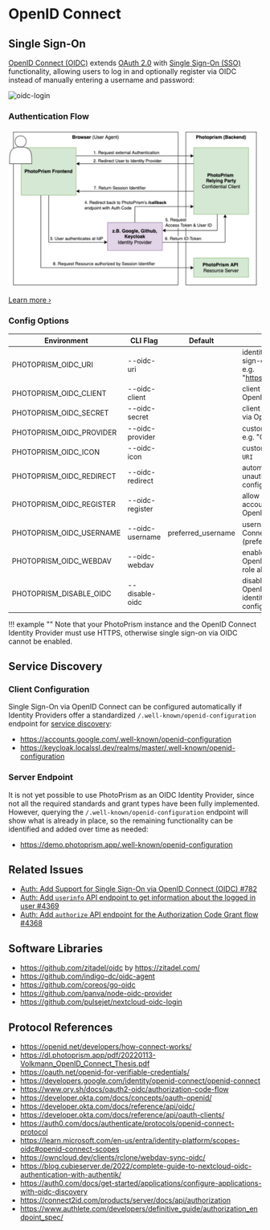# OpenID Connect

## Single Sign-On

[OpenID Connect (OIDC)](https://openid.net/developers/how-connect-works/) extends [OAuth 2.0](oauth2.md) with [Single Sign-On (SSO)](https://developer.okta.com/docs/reference/api/oidc/#userinfo) functionality, allowing users to log in and optionally register via OIDC instead of manually entering a username and password:

![oidc-login](https://github.com/photoprism/photoprism/assets/301686/58e89668-2404-4973-8f6a-e228be389e6c)

### Authentication Flow

![oidc-sso-flow](img/oidc-sso-flow.jpg)

[Learn more ›](https://dl.photoprism.app/pdf/20220113-Volkmann_OpenID_Connect_Thesis.pdf)

### Config Options

| Environment              | CLI Flag        | Default            | Description                                                                                        |
|--------------------------|-----------------|--------------------|----------------------------------------------------------------------------------------------------|
| PHOTOPRISM_OIDC_URI      | --oidc-uri      |                    | identity provider `URI` for single sign-on via OpenID Connect, e.g. "https://accounts.google.com/" |
| PHOTOPRISM_OIDC_CLIENT   | --oidc-client   |                    | client `ID` for single sign-on via OpenID Connect                                                  |
| PHOTOPRISM_OIDC_SECRET   | --oidc-secret   |                    | client `SECRET` for single sign-on via OpenID Connect                                              |
| PHOTOPRISM_OIDC_PROVIDER | --oidc-provider |                    | custom identity provider `NAME`, e.g. "Google"                                                     |
| PHOTOPRISM_OIDC_ICON     | --oidc-icon     |                    | custom identity provider icon `URI`                                                                |
| PHOTOPRISM_OIDC_REDIRECT | --oidc-redirect |                    | automatically redirect unauthenticated users to the configured identity provider                   |
| PHOTOPRISM_OIDC_REGISTER | --oidc-register |                    | allow new users to create an account when they sign in with OpenID Connect                         |
| PHOTOPRISM_OIDC_USERNAME | --oidc-username | preferred_username | username `CLAIM` for OpenID Connect users (preferred_username, email)                              |
| PHOTOPRISM_OIDC_WEBDAV   | --oidc-webdav   |                    | enable WebDAV for new OpenID Connect users if their role allows it                                 |
| PHOTOPRISM_DISABLE_OIDC  | --disable-oidc  |                    | disable single sign-on via OpenID Connect, even if an identity provider has been configured        |


!!! example ""
    Note that your PhotoPrism instance and the OpenID Connect Identity Provider must use HTTPS, otherwise single sign-on via OIDC cannot be enabled.

## Service Discovery

### Client Configuration

Single Sign-On via OpenID Connect can be configured automatically if Identity Providers offer a standardized `/.well-known/openid-configuration` endpoint for [service discovery](https://developer.okta.com/docs/reference/api/oidc/#well-known-oauth-authorization-server):

- <https://accounts.google.com/.well-known/openid-configuration>
- <https://keycloak.localssl.dev/realms/master/.well-known/openid-configuration>

### Server Endpoint

It is not yet possible to use PhotoPrism as an OIDC Identity Provider, since not all the required standards and grant types have been fully implemented. However, querying the `/.well-known/openid-configuration` endpoint will show what is already in place, so the remaining functionality can be identified and added over time as needed:

- <https://demo.photoprism.app/.well-known/openid-configuration>

## Related Issues

- [Auth: Add Support for Single Sign-On via OpenID Connect (OIDC) #782](https://github.com/photoprism/photoprism/issues/782)
- [Auth: Add `userinfo` API endpoint to get information about the logged in user #4369](https://github.com/photoprism/photoprism/issues/4369)
- [Auth: Add `authorize` API endpoint for the Authorization Code Grant flow #4368](https://github.com/photoprism/photoprism/issues/4368)

## Software Libraries

- https://github.com/zitadel/oidc by https://zitadel.com/
- https://github.com/indigo-dc/oidc-agent
- https://github.com/coreos/go-oidc
- https://github.com/panva/node-oidc-provider
- https://github.com/pulsejet/nextcloud-oidc-login

## Protocol References

- https://openid.net/developers/how-connect-works/
- https://dl.photoprism.app/pdf/20220113-Volkmann_OpenID_Connect_Thesis.pdf
- https://oauth.net/openid-for-verifiable-credentials/
- https://developers.google.com/identity/openid-connect/openid-connect
- https://www.ory.sh/docs/oauth2-oidc/authorization-code-flow
- https://developer.okta.com/docs/concepts/oauth-openid/
- https://developer.okta.com/docs/reference/api/oidc/
- https://developer.okta.com/docs/reference/api/oauth-clients/
- https://auth0.com/docs/authenticate/protocols/openid-connect-protocol
- https://learn.microsoft.com/en-us/entra/identity-platform/scopes-oidc#openid-connect-scopes
- https://owncloud.dev/clients/rclone/webdav-sync-oidc/
- https://blog.cubieserver.de/2022/complete-guide-to-nextcloud-oidc-authentication-with-authentik/
- https://auth0.com/docs/get-started/applications/configure-applications-with-oidc-discovery
- https://connect2id.com/products/server/docs/api/authorization
- https://www.authlete.com/developers/definitive_guide/authorization_endpoint_spec/
